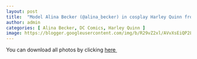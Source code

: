 ```yaml
---
layout: post
title:  "Model Alina Becker (@alina_becker) in cosplay Harley Quinn from DC Comics - 49 leaked photos from Onlyfans, Patreon, and Fansly"
author: admin
categories: [ Alina Becker, DC Comics, Harley Quinn ]
image: https://blogger.googleusercontent.com/img/b/R29vZ2xl/AVvXsEiQP2LEWJcBS5knr1XmqLAhdgd09CQ6aDqovuz2zsvru7n0NFK2TzF2PCbwi86ITb5WOg9YPwa1GShjnSAiRjk-VHnY6Iz3XWjTc0UfzX5Gs0V5xkh-v7eXfQtVASHuvTEi5Ei8J4hMnRQCWMyur0g1QbwW5vc2X7gJSzX7R3QFKy04AlzWaDi-Lg96jg56/s1600/01.webp
---
```




<p>You can download all photos by clicking <a href="http://ouo.io/qs/OzRuKBTK?s=https://www.mediafire.com/file/b2mq7ts02ky8vx8/Model+Alina+Becker+(@alina_becker)+in+cosplay+Harley+Quinn+from+DC+Comics+-+49+leaked+photos+from+Onlyfans,+Patreon,+and+Fansly.rar/file">here&nbsp;</a></p>

<div class="separator" style="clear: both;"><a href="https://blogger.googleusercontent.com/img/b/R29vZ2xl/AVvXsEiQP2LEWJcBS5knr1XmqLAhdgd09CQ6aDqovuz2zsvru7n0NFK2TzF2PCbwi86ITb5WOg9YPwa1GShjnSAiRjk-VHnY6Iz3XWjTc0UfzX5Gs0V5xkh-v7eXfQtVASHuvTEi5Ei8J4hMnRQCWMyur0g1QbwW5vc2X7gJSzX7R3QFKy04AlzWaDi-Lg96jg56/s1600/01.webp" style="display: block; padding: 1em 0; text-align: center; "><img alt="" border="0" data-original-height="853" data-original-width="1280" src="https://blogger.googleusercontent.com/img/b/R29vZ2xl/AVvXsEiQP2LEWJcBS5knr1XmqLAhdgd09CQ6aDqovuz2zsvru7n0NFK2TzF2PCbwi86ITb5WOg9YPwa1GShjnSAiRjk-VHnY6Iz3XWjTc0UfzX5Gs0V5xkh-v7eXfQtVASHuvTEi5Ei8J4hMnRQCWMyur0g1QbwW5vc2X7gJSzX7R3QFKy04AlzWaDi-Lg96jg56/s1600/01.webp"/></a></div><div class="separator" style="clear: both;"><a href="https://blogger.googleusercontent.com/img/b/R29vZ2xl/AVvXsEg6B1hfGZWuW9W7jDHKet8Hm7YE78EPTO77PExBj9Xu2oSf-lFX2bWhR7w_KLRBHyXhRhRMZbDCKEcltrBzwnZ5NZbUP6QMU1gbllG_u9Ga1eXHOdXFx34SSO4vQHWYQQV0E0G5CTa6k_9Gnk5lA8l0_pSpWOZfm5x71sr_d1h3Zz3NuXret6bePH8MQeQU/s1600/02.webp" style="display: block; padding: 1em 0; text-align: center; "><img alt="" border="0" data-original-height="1920" data-original-width="1280" src="https://blogger.googleusercontent.com/img/b/R29vZ2xl/AVvXsEg6B1hfGZWuW9W7jDHKet8Hm7YE78EPTO77PExBj9Xu2oSf-lFX2bWhR7w_KLRBHyXhRhRMZbDCKEcltrBzwnZ5NZbUP6QMU1gbllG_u9Ga1eXHOdXFx34SSO4vQHWYQQV0E0G5CTa6k_9Gnk5lA8l0_pSpWOZfm5x71sr_d1h3Zz3NuXret6bePH8MQeQU/s1600/02.webp"/></a></div><div class="separator" style="clear: both;"><a href="https://blogger.googleusercontent.com/img/b/R29vZ2xl/AVvXsEgzgrL-vOLR4IYBlMltdB-RvU1nIdbKuRH1JLpiSRektBkFBnBa9lYUbleuEy9YEfDLGuY8oCEvFRSH1lzcC1F77myO-Q1Se5W6qVLzw6HYlS_VuYTdUEIkfOmmiStC4MBP1DAbaWy0PIdvDZ2psFmpZhV4NVUAASJ6MU3FS-h-dCMHnO-oEUx6FIxKMTH4/s1600/03.webp" style="display: block; padding: 1em 0; text-align: center; "><img alt="" border="0" data-original-height="1920" data-original-width="1280" src="https://blogger.googleusercontent.com/img/b/R29vZ2xl/AVvXsEgzgrL-vOLR4IYBlMltdB-RvU1nIdbKuRH1JLpiSRektBkFBnBa9lYUbleuEy9YEfDLGuY8oCEvFRSH1lzcC1F77myO-Q1Se5W6qVLzw6HYlS_VuYTdUEIkfOmmiStC4MBP1DAbaWy0PIdvDZ2psFmpZhV4NVUAASJ6MU3FS-h-dCMHnO-oEUx6FIxKMTH4/s1600/03.webp"/></a></div><div class="separator" style="clear: both;"><a href="https://blogger.googleusercontent.com/img/b/R29vZ2xl/AVvXsEgHSArAplv7TtBFWCo-sjEYBei39YXX-S3hQbbqbScGSYD87rPhczR2Mk2rd9XZC8mlq6mAZvZ2aGzbgVC71BkiCuBtOY12NrPug0xuK8cZ9X_dAVOeYlOFE4YQ35F6kP9z_npvhAoH664oZvoyu1BAoiemQBLdeA_1NeZ-H1zy8YgpaTkbPwGyBG8MuaXl/s1600/04.webp" style="display: block; padding: 1em 0; text-align: center; "><img alt="" border="0" data-original-height="1920" data-original-width="1280" src="https://blogger.googleusercontent.com/img/b/R29vZ2xl/AVvXsEgHSArAplv7TtBFWCo-sjEYBei39YXX-S3hQbbqbScGSYD87rPhczR2Mk2rd9XZC8mlq6mAZvZ2aGzbgVC71BkiCuBtOY12NrPug0xuK8cZ9X_dAVOeYlOFE4YQ35F6kP9z_npvhAoH664oZvoyu1BAoiemQBLdeA_1NeZ-H1zy8YgpaTkbPwGyBG8MuaXl/s1600/04.webp"/></a></div><div class="separator" style="clear: both;"><a href="https://blogger.googleusercontent.com/img/b/R29vZ2xl/AVvXsEiK0vhONA3jrMsf6qjyN-oi6qsrz5S9Nblokws29YEDgs_jV9AfwpuVoAtdI8et-HtoRAnoc4T7YyZw1NpEi9CIj9zaRJQ_5txjoYBuQiQwj3bVYfJ_WcZ4uNfV0iM0jm28Ai-uvtxQ8xQVw78sIPO9a7HtrglcAdYpLu229TvH6UcwiWEfxy1x_EMSvmju/s1600/05.webp" style="display: block; padding: 1em 0; text-align: center; "><img alt="" border="0" data-original-height="853" data-original-width="1280" src="https://blogger.googleusercontent.com/img/b/R29vZ2xl/AVvXsEiK0vhONA3jrMsf6qjyN-oi6qsrz5S9Nblokws29YEDgs_jV9AfwpuVoAtdI8et-HtoRAnoc4T7YyZw1NpEi9CIj9zaRJQ_5txjoYBuQiQwj3bVYfJ_WcZ4uNfV0iM0jm28Ai-uvtxQ8xQVw78sIPO9a7HtrglcAdYpLu229TvH6UcwiWEfxy1x_EMSvmju/s1600/05.webp"/></a></div><div class="separator" style="clear: both;"><a href="https://blogger.googleusercontent.com/img/b/R29vZ2xl/AVvXsEiOvQwS72PGNZb_5GhTDhFyPsPrBzwwr0-poRRbotrwlhpPRTBFYN18rBQY72T3u59g-mYcCdxr8IEuEXbzIFyq3MnzuCjFdU3tUNbOOMv5P_ETtq3JYrO__8_qgKDJDgy00UiEHnWMsHZOEY4KqlO0I1pXBInQY-Dwi4wOQbIN-uJKrGm0KiRvTtEiXMP3/s1600/06.webp" style="display: block; padding: 1em 0; text-align: center; "><img alt="" border="0" data-original-height="1920" data-original-width="1280" src="https://blogger.googleusercontent.com/img/b/R29vZ2xl/AVvXsEiOvQwS72PGNZb_5GhTDhFyPsPrBzwwr0-poRRbotrwlhpPRTBFYN18rBQY72T3u59g-mYcCdxr8IEuEXbzIFyq3MnzuCjFdU3tUNbOOMv5P_ETtq3JYrO__8_qgKDJDgy00UiEHnWMsHZOEY4KqlO0I1pXBInQY-Dwi4wOQbIN-uJKrGm0KiRvTtEiXMP3/s1600/06.webp"/></a></div><div class="separator" style="clear: both;"><a href="https://blogger.googleusercontent.com/img/b/R29vZ2xl/AVvXsEjhfUb6X7jSk2HSm8Jrvd7ienBuByX3YQqhH8ZkTByMqcIhNKptLr8zecRK7wagMaU8r_7MHQhNV74El3_-RPsEiGSpXg6bDRKOYGShAmjDkPAS6M7nDjqkKbfWgcbvzdUHa9lzdP5sxXhs_XtbOW5ErF_vxQjLbxo-0ZxMxaYDzqMeQKevsVRp5QCGChDe/s1600/07.webp" style="display: block; padding: 1em 0; text-align: center; "><img alt="" border="0" data-original-height="853" data-original-width="1280" src="https://blogger.googleusercontent.com/img/b/R29vZ2xl/AVvXsEjhfUb6X7jSk2HSm8Jrvd7ienBuByX3YQqhH8ZkTByMqcIhNKptLr8zecRK7wagMaU8r_7MHQhNV74El3_-RPsEiGSpXg6bDRKOYGShAmjDkPAS6M7nDjqkKbfWgcbvzdUHa9lzdP5sxXhs_XtbOW5ErF_vxQjLbxo-0ZxMxaYDzqMeQKevsVRp5QCGChDe/s1600/07.webp"/></a></div><div class="separator" style="clear: both;"><a href="https://blogger.googleusercontent.com/img/b/R29vZ2xl/AVvXsEiYqCuSQq8ikpR49pSn4CEWnhjpPpFD4HbkkB-nJDJn2ILB0rOqghRr4pYQh4puYrjJn-PhjOSRgFyzvxboKdyqPPI7pWbSs0NaEyQNLivvusyhvPri-HNJSc7r2B2qp_SVfKFgwrTuSCZjLHvxBiLyKRYOiVD_G6yvYamDEweiSJ8sYBuZQjrs691mDUN1/s1600/08.webp" style="display: block; padding: 1em 0; text-align: center; "><img alt="" border="0" data-original-height="853" data-original-width="1280" src="https://blogger.googleusercontent.com/img/b/R29vZ2xl/AVvXsEiYqCuSQq8ikpR49pSn4CEWnhjpPpFD4HbkkB-nJDJn2ILB0rOqghRr4pYQh4puYrjJn-PhjOSRgFyzvxboKdyqPPI7pWbSs0NaEyQNLivvusyhvPri-HNJSc7r2B2qp_SVfKFgwrTuSCZjLHvxBiLyKRYOiVD_G6yvYamDEweiSJ8sYBuZQjrs691mDUN1/s1600/08.webp"/></a></div><div class="separator" style="clear: both;"><a href="https://blogger.googleusercontent.com/img/b/R29vZ2xl/AVvXsEg62_p9ACsXfgAuaKAuGfb6dqmvGDQ4Fnp7-nBBV-_4luVZaoazJUNyHs9Wk0XwNHnYTF-ek2yxqEmd0gfh-dveklefAJH-sX_T25HH50x3gFwHsm5YTDcwL_05AfOkBTF491hHsdALB1ae0_QuNsDmGSqpj5MPCyOkEPIWf7CH5IsGi0KiQx7k9r9gWNHQ/s1600/09.webp" style="display: block; padding: 1em 0; text-align: center; "><img alt="" border="0" data-original-height="853" data-original-width="1280" src="https://blogger.googleusercontent.com/img/b/R29vZ2xl/AVvXsEg62_p9ACsXfgAuaKAuGfb6dqmvGDQ4Fnp7-nBBV-_4luVZaoazJUNyHs9Wk0XwNHnYTF-ek2yxqEmd0gfh-dveklefAJH-sX_T25HH50x3gFwHsm5YTDcwL_05AfOkBTF491hHsdALB1ae0_QuNsDmGSqpj5MPCyOkEPIWf7CH5IsGi0KiQx7k9r9gWNHQ/s1600/09.webp"/></a></div><div class="separator" style="clear: both;"><a href="https://blogger.googleusercontent.com/img/b/R29vZ2xl/AVvXsEjVZ4TNWZmYVQH4mET_6Kiip0yZK2n9upQZMeZSnYuY4OfNMegi-ZRNoF7YzH4R41gUAatRScdsJDg9YT7PVWwaRBCCUEY4d1oRpB62UjOU7AXFwI40VehL-Og3WUCoN-AxtT5p6Ve6SarZaxXBKuzUmMRlqdHhg8bk-gdg_9EcsjTg6DBiDs-vDwg_Gh9D/s1600/10.webp" style="display: block; padding: 1em 0; text-align: center; "><img alt="" border="0" data-original-height="1920" data-original-width="1280" src="https://blogger.googleusercontent.com/img/b/R29vZ2xl/AVvXsEjVZ4TNWZmYVQH4mET_6Kiip0yZK2n9upQZMeZSnYuY4OfNMegi-ZRNoF7YzH4R41gUAatRScdsJDg9YT7PVWwaRBCCUEY4d1oRpB62UjOU7AXFwI40VehL-Og3WUCoN-AxtT5p6Ve6SarZaxXBKuzUmMRlqdHhg8bk-gdg_9EcsjTg6DBiDs-vDwg_Gh9D/s1600/10.webp"/></a></div><div class="separator" style="clear: both;"><a href="https://blogger.googleusercontent.com/img/b/R29vZ2xl/AVvXsEhcrmh0Uut60XB64j2n3VN9sGcRoqWLYunSNpRMSW-IHrGo7UrjAJ7Tf9Ruu6ZB9dpcV_nUt70C1NpA8zZn4CiftLNda2VXsGgU7gBGnHuoXC-jPIIhW-DV3o6XW4-EymPeaQzkwYFSpyyfOpb-P_xGhlvgiFIl-yM2B7L3G2DbVo008e8fogHNtNued-nJ/s1600/11.webp" style="display: block; padding: 1em 0; text-align: center; "><img alt="" border="0" data-original-height="1920" data-original-width="1280" src="https://blogger.googleusercontent.com/img/b/R29vZ2xl/AVvXsEhcrmh0Uut60XB64j2n3VN9sGcRoqWLYunSNpRMSW-IHrGo7UrjAJ7Tf9Ruu6ZB9dpcV_nUt70C1NpA8zZn4CiftLNda2VXsGgU7gBGnHuoXC-jPIIhW-DV3o6XW4-EymPeaQzkwYFSpyyfOpb-P_xGhlvgiFIl-yM2B7L3G2DbVo008e8fogHNtNued-nJ/s1600/11.webp"/></a></div><div class="separator" style="clear: both;"><a href="https://blogger.googleusercontent.com/img/b/R29vZ2xl/AVvXsEgxx0M8n6Y6TobA_jiiObKM84DAIRigSyL48kdN1Dwuu86w28xROwOJuXCbEq1fDb-gvmpa3TKF5nRHf4mO_JwPLNTK4JH1hpwTjruSs_UMmmkcwL49qahmYVE5zwidQe1nz12e9FUFK8MoYAQ3_oZaZ5ZH6MLP6Ast_w69zt7IyduWpJiuPTfaIrvGGfGm/s1600/12.webp" style="display: block; padding: 1em 0; text-align: center; "><img alt="" border="0" data-original-height="1920" data-original-width="1280" src="https://blogger.googleusercontent.com/img/b/R29vZ2xl/AVvXsEgxx0M8n6Y6TobA_jiiObKM84DAIRigSyL48kdN1Dwuu86w28xROwOJuXCbEq1fDb-gvmpa3TKF5nRHf4mO_JwPLNTK4JH1hpwTjruSs_UMmmkcwL49qahmYVE5zwidQe1nz12e9FUFK8MoYAQ3_oZaZ5ZH6MLP6Ast_w69zt7IyduWpJiuPTfaIrvGGfGm/s1600/12.webp"/></a></div><div class="separator" style="clear: both;"><a href="https://blogger.googleusercontent.com/img/b/R29vZ2xl/AVvXsEic6dssJ_Aoh-ycU6yDe-UE8_OCddvgI0uIWwdhFuZgFOL-N8Jn8YW0K6MXxsJaNLCAVUdS0L5KQSVGhepnbl30eTanP3dG0EKHq3SG-3P9Udc0eofUcHe5smRdjKUIGA45cTsJNJkBB3JDJZZqZCquV1w4S5TqPGVGJof0GrgU3OMnvrPL-i7-VfzCE7gN/s1600/13.webp" style="display: block; padding: 1em 0; text-align: center; "><img alt="" border="0" data-original-height="1920" data-original-width="1280" src="https://blogger.googleusercontent.com/img/b/R29vZ2xl/AVvXsEic6dssJ_Aoh-ycU6yDe-UE8_OCddvgI0uIWwdhFuZgFOL-N8Jn8YW0K6MXxsJaNLCAVUdS0L5KQSVGhepnbl30eTanP3dG0EKHq3SG-3P9Udc0eofUcHe5smRdjKUIGA45cTsJNJkBB3JDJZZqZCquV1w4S5TqPGVGJof0GrgU3OMnvrPL-i7-VfzCE7gN/s1600/13.webp"/></a></div><div class="separator" style="clear: both;"><a href="https://blogger.googleusercontent.com/img/b/R29vZ2xl/AVvXsEhXLfT1o1ZGB-1OryY0yNVw9LgeLV3YQZgRND0U2cx5I6hhylTxYYR8dLslSDnVxUacT2lGUYA1E0XtNJ5z8M-i9lkXd76IGVNKaeSH1bCTJXuVD_VusG1NeGKlHQEoghhSmTtSBhzHF090VNZy2o-VuPI0mFg87bHuLLMxr5QQhQntYAO2Mah4Q9UXn7ip/s1600/14.webp" style="display: block; padding: 1em 0; text-align: center; "><img alt="" border="0" data-original-height="1920" data-original-width="1280" src="https://blogger.googleusercontent.com/img/b/R29vZ2xl/AVvXsEhXLfT1o1ZGB-1OryY0yNVw9LgeLV3YQZgRND0U2cx5I6hhylTxYYR8dLslSDnVxUacT2lGUYA1E0XtNJ5z8M-i9lkXd76IGVNKaeSH1bCTJXuVD_VusG1NeGKlHQEoghhSmTtSBhzHF090VNZy2o-VuPI0mFg87bHuLLMxr5QQhQntYAO2Mah4Q9UXn7ip/s1600/14.webp"/></a></div><div class="separator" style="clear: both;"><a href="https://blogger.googleusercontent.com/img/b/R29vZ2xl/AVvXsEh1VVqQ3unVTaFhlnGq4JVEJKaNQPxH1KRnQNQf8c0-3dhMy4z0ALd3LPT8RZumgwX5kpB8wyguOFKpd1Bx_mI13KIAaP2UkD_FoEMQJq4o_QzsOrfm6KE63zBgZTMqJzDzGIokIynmNo6UVDaEPg7bS8bbQp95DB25UMRVFr_LFHkYFBk7Y3_6GPR33VFc/s1600/15.webp" style="display: block; padding: 1em 0; text-align: center; "><img alt="" border="0" data-original-height="1920" data-original-width="1280" src="https://blogger.googleusercontent.com/img/b/R29vZ2xl/AVvXsEh1VVqQ3unVTaFhlnGq4JVEJKaNQPxH1KRnQNQf8c0-3dhMy4z0ALd3LPT8RZumgwX5kpB8wyguOFKpd1Bx_mI13KIAaP2UkD_FoEMQJq4o_QzsOrfm6KE63zBgZTMqJzDzGIokIynmNo6UVDaEPg7bS8bbQp95DB25UMRVFr_LFHkYFBk7Y3_6GPR33VFc/s1600/15.webp"/></a></div><div class="separator" style="clear: both;"><a href="https://blogger.googleusercontent.com/img/b/R29vZ2xl/AVvXsEj2i-Wmiy3mgw8UbMmn5duR6njvpzH_cpjSP_Vb9qJNL-j5qrUpfT4ozBnwkflQA-X84aeqpOmvvCdfpwXwkloEkhMuAR6OrPPcZZIX6O_BtmVZKoD9xJLQBZ1qZj7Nb6wjYoxYfKO5DnNKs0M5jjcaEpxoZtP6fiGOvbZpvUS93s_B2YMolpuyCX8EbTz3/s1600/16.webp" style="display: block; padding: 1em 0; text-align: center; "><img alt="" border="0" data-original-height="1920" data-original-width="1280" src="https://blogger.googleusercontent.com/img/b/R29vZ2xl/AVvXsEj2i-Wmiy3mgw8UbMmn5duR6njvpzH_cpjSP_Vb9qJNL-j5qrUpfT4ozBnwkflQA-X84aeqpOmvvCdfpwXwkloEkhMuAR6OrPPcZZIX6O_BtmVZKoD9xJLQBZ1qZj7Nb6wjYoxYfKO5DnNKs0M5jjcaEpxoZtP6fiGOvbZpvUS93s_B2YMolpuyCX8EbTz3/s1600/16.webp"/></a></div><div class="separator" style="clear: both;"><a href="https://blogger.googleusercontent.com/img/b/R29vZ2xl/AVvXsEj6LpZPwjuu-oljZMw4Bhu9KF4fwoKaa0fuul_mnRikSmmW-xcoT_3KXkcINN626K0Hr6ghm8Hc7TPQlfHvBmRo8MOpEvpkv-IJi9_HtocVvZ99b8fuvPp9aIPJ0qiob_zKa0dky73iJEn5BNX8wbovXoRKknTjl2ZSay_XpV8OgzhUI7zS-yFt6CpXCbzN/s1600/17.webp" style="display: block; padding: 1em 0; text-align: center; "><img alt="" border="0" data-original-height="1920" data-original-width="1280" src="https://blogger.googleusercontent.com/img/b/R29vZ2xl/AVvXsEj6LpZPwjuu-oljZMw4Bhu9KF4fwoKaa0fuul_mnRikSmmW-xcoT_3KXkcINN626K0Hr6ghm8Hc7TPQlfHvBmRo8MOpEvpkv-IJi9_HtocVvZ99b8fuvPp9aIPJ0qiob_zKa0dky73iJEn5BNX8wbovXoRKknTjl2ZSay_XpV8OgzhUI7zS-yFt6CpXCbzN/s1600/17.webp"/></a></div><div class="separator" style="clear: both;"><a href="https://blogger.googleusercontent.com/img/b/R29vZ2xl/AVvXsEhRQuJ6R1NVpSiDrHtzRqW7QewqZfhKArguN1ZjtV4IAH7Bw-2gZYAxEJEBD9HpyGttq0JtDBG0ANzCEJXBCLsj2JWN0V1SS4o51Q4i4f9zolUHoYsmx3swQ0BC5pZWBqCDW6VJMcfH0C31IrK4oyDqM_qekcVfD2Z-I8-vS1OYHcueNLHjb25yDjIW7lLt/s1600/18.webp" style="display: block; padding: 1em 0; text-align: center; "><img alt="" border="0" data-original-height="1920" data-original-width="1280" src="https://blogger.googleusercontent.com/img/b/R29vZ2xl/AVvXsEhRQuJ6R1NVpSiDrHtzRqW7QewqZfhKArguN1ZjtV4IAH7Bw-2gZYAxEJEBD9HpyGttq0JtDBG0ANzCEJXBCLsj2JWN0V1SS4o51Q4i4f9zolUHoYsmx3swQ0BC5pZWBqCDW6VJMcfH0C31IrK4oyDqM_qekcVfD2Z-I8-vS1OYHcueNLHjb25yDjIW7lLt/s1600/18.webp"/></a></div><div class="separator" style="clear: both;"><a href="https://blogger.googleusercontent.com/img/b/R29vZ2xl/AVvXsEiQOMJl-cGJxspMNHWGVRvI4jsorN4kTI8R8btGr-iBoTalAP1Gdie5dovaZSKydCt0MOEoh2r-0Iw3eEYnlX9VQ7Rz3kUZDnVqK8dHhUJmaKj6s3bn2kVxNeAiXkgZz-POCkim7TcctVvh0kibpRu_0KFEtw84jYyXphk0VROjOyhfh8F1DOmI57KpRd3F/s1600/19.webp" style="display: block; padding: 1em 0; text-align: center; "><img alt="" border="0" data-original-height="1920" data-original-width="1280" src="https://blogger.googleusercontent.com/img/b/R29vZ2xl/AVvXsEiQOMJl-cGJxspMNHWGVRvI4jsorN4kTI8R8btGr-iBoTalAP1Gdie5dovaZSKydCt0MOEoh2r-0Iw3eEYnlX9VQ7Rz3kUZDnVqK8dHhUJmaKj6s3bn2kVxNeAiXkgZz-POCkim7TcctVvh0kibpRu_0KFEtw84jYyXphk0VROjOyhfh8F1DOmI57KpRd3F/s1600/19.webp"/></a></div><div class="separator" style="clear: both;"><a href="https://blogger.googleusercontent.com/img/b/R29vZ2xl/AVvXsEh1YVtn_qvXl4wNyg6aKjjqLdlSiWNx65RpjrL0u4mt0U47fYoKVsG-cvkTUb9hGoJsETT5TTFRJS5fyvTVAxaSm0V7rKys09T5qhNWpACO2gP4krirfE0iMtsORXqZNtcAiReGj70OW_ZFUTneQW23yajwRzzBnMKSrB40ZnGqlQTyG2wZsHlNp8DsgXdP/s1600/20.webp" style="display: block; padding: 1em 0; text-align: center; "><img alt="" border="0" data-original-height="1920" data-original-width="1280" src="https://blogger.googleusercontent.com/img/b/R29vZ2xl/AVvXsEh1YVtn_qvXl4wNyg6aKjjqLdlSiWNx65RpjrL0u4mt0U47fYoKVsG-cvkTUb9hGoJsETT5TTFRJS5fyvTVAxaSm0V7rKys09T5qhNWpACO2gP4krirfE0iMtsORXqZNtcAiReGj70OW_ZFUTneQW23yajwRzzBnMKSrB40ZnGqlQTyG2wZsHlNp8DsgXdP/s1600/20.webp"/></a></div><div class="separator" style="clear: both;"><a href="https://blogger.googleusercontent.com/img/b/R29vZ2xl/AVvXsEiZW_qJr-FRGaS6rFKcoEpW6H804JTZrJLIoEmvOwstK_hYk_VaSZwaoXZ20w3ttzEej2-xEoknvrqmjDhsMIakLJ6e3DVfGn_mDK4gdxdhZbuF3xJgIDPxd78jhPnonHSM4vub0p0-oKaK15oQO9GBeEKNqcfwYFJgqckASglgwECVWSbbRf2nR6u2pp6y/s1600/21.webp" style="display: block; padding: 1em 0; text-align: center; "><img alt="" border="0" data-original-height="1920" data-original-width="1280" src="https://blogger.googleusercontent.com/img/b/R29vZ2xl/AVvXsEiZW_qJr-FRGaS6rFKcoEpW6H804JTZrJLIoEmvOwstK_hYk_VaSZwaoXZ20w3ttzEej2-xEoknvrqmjDhsMIakLJ6e3DVfGn_mDK4gdxdhZbuF3xJgIDPxd78jhPnonHSM4vub0p0-oKaK15oQO9GBeEKNqcfwYFJgqckASglgwECVWSbbRf2nR6u2pp6y/s1600/21.webp"/></a></div><div class="separator" style="clear: both;"><a href="https://blogger.googleusercontent.com/img/b/R29vZ2xl/AVvXsEgzCSxcTOmVxbM1Ud_kq45NdjehXzIQrIIF72wBxDGK2hoOBfAMrvs2VBk2HUVI3UIHzZ9JVPMuB8MbnW1HeG4KGaQdZ8rV9t0QEXay2qn4fzK8rPPahBzJRdpRLcSgqLTvaHpmDQFfnWoVBsFX8tkC-2AP4HShhCrqWpnizSulDf0ch4ddq0MiaO5Ewx7N/s1600/22.webp" style="display: block; padding: 1em 0; text-align: center; "><img alt="" border="0" data-original-height="1920" data-original-width="1280" src="https://blogger.googleusercontent.com/img/b/R29vZ2xl/AVvXsEgzCSxcTOmVxbM1Ud_kq45NdjehXzIQrIIF72wBxDGK2hoOBfAMrvs2VBk2HUVI3UIHzZ9JVPMuB8MbnW1HeG4KGaQdZ8rV9t0QEXay2qn4fzK8rPPahBzJRdpRLcSgqLTvaHpmDQFfnWoVBsFX8tkC-2AP4HShhCrqWpnizSulDf0ch4ddq0MiaO5Ewx7N/s1600/22.webp"/></a></div><div class="separator" style="clear: both;"><a href="https://blogger.googleusercontent.com/img/b/R29vZ2xl/AVvXsEgNQLV7EdQqedyKgwJZUuZya6ZekJrNANOxXByqA7LYjqXnk3FhffdlRPulgw3Y5U1-rQO7iRQCbR6as7vHyu9G-ZQiBUOlCFrrO77_ZZHuP4ul_bmBsqvUWYg6sXZ3Z112fKVsDO0DCDkAY35nfUSeYD3Tt1bl_-Ae5OW0nrPnAaUNxAcTjdUGjOu11-sA/s1600/23.webp" style="display: block; padding: 1em 0; text-align: center; "><img alt="" border="0" data-original-height="1920" data-original-width="1280" src="https://blogger.googleusercontent.com/img/b/R29vZ2xl/AVvXsEgNQLV7EdQqedyKgwJZUuZya6ZekJrNANOxXByqA7LYjqXnk3FhffdlRPulgw3Y5U1-rQO7iRQCbR6as7vHyu9G-ZQiBUOlCFrrO77_ZZHuP4ul_bmBsqvUWYg6sXZ3Z112fKVsDO0DCDkAY35nfUSeYD3Tt1bl_-Ae5OW0nrPnAaUNxAcTjdUGjOu11-sA/s1600/23.webp"/></a></div><div class="separator" style="clear: both;"><a href="https://blogger.googleusercontent.com/img/b/R29vZ2xl/AVvXsEhNQxdDIENUwsjq4Yc5DvdjzmNfhFRX7U5QQz4lyCqYiYyPIbcwdEQUJLIM8Yti6fqNz1yYHyvd1-8VE_vluoPHp8mg2xhOKmHwqtmF6AwAR1jDYK4HbSm2nHmQc2TfBExN1zfVNPkXKTh9QxHs48Yi7TrByZqaCPdrPQdcdlLSWi9gryV5jYRIwidVTjHA/s1600/24.webp" style="display: block; padding: 1em 0; text-align: center; "><img alt="" border="0" data-original-height="1920" data-original-width="1280" src="https://blogger.googleusercontent.com/img/b/R29vZ2xl/AVvXsEhNQxdDIENUwsjq4Yc5DvdjzmNfhFRX7U5QQz4lyCqYiYyPIbcwdEQUJLIM8Yti6fqNz1yYHyvd1-8VE_vluoPHp8mg2xhOKmHwqtmF6AwAR1jDYK4HbSm2nHmQc2TfBExN1zfVNPkXKTh9QxHs48Yi7TrByZqaCPdrPQdcdlLSWi9gryV5jYRIwidVTjHA/s1600/24.webp"/></a></div><div class="separator" style="clear: both;"><a href="https://blogger.googleusercontent.com/img/b/R29vZ2xl/AVvXsEgLNt6ZsWQhnsJRC2ZVHHnRthubcvHo8ijbXSzWdZWlgj1LUr7DVBSx1QyddTGmNJ9nB-_6NDtpV7z75AMlwMko1RE3G1S_O51hodbwxwh5pRlm5cQ5ljK_422BhRAi-4lRerjNm869pnK1HR0wTmuKitfUlcHHLayKG4bUVpY0UYRa-UNcI_zXP3ise3Hp/s1600/25.webp" style="display: block; padding: 1em 0; text-align: center; "><img alt="" border="0" data-original-height="1920" data-original-width="1280" src="https://blogger.googleusercontent.com/img/b/R29vZ2xl/AVvXsEgLNt6ZsWQhnsJRC2ZVHHnRthubcvHo8ijbXSzWdZWlgj1LUr7DVBSx1QyddTGmNJ9nB-_6NDtpV7z75AMlwMko1RE3G1S_O51hodbwxwh5pRlm5cQ5ljK_422BhRAi-4lRerjNm869pnK1HR0wTmuKitfUlcHHLayKG4bUVpY0UYRa-UNcI_zXP3ise3Hp/s1600/25.webp"/></a></div><div class="separator" style="clear: both;"><a href="https://blogger.googleusercontent.com/img/b/R29vZ2xl/AVvXsEhSTYbuMMXKIyB6MvlXoghUC73Ju38SgbN8JOkDv5QCHJyVXGGgQoKsdRkD-MysXfZtlNIzIZx5bf3G5KPbIVJNevf_nduVxxBn2C5JJbKi_clfvnJ3IMD-mZiDYX2pLHawMomf0xZJswmxOtbR-YQTV8PGzcMg5m88bAnxAYcN3TR4mweRPtwFnKDqMKMC/s1600/26.webp" style="display: block; padding: 1em 0; text-align: center; "><img alt="" border="0" data-original-height="1920" data-original-width="1280" src="https://blogger.googleusercontent.com/img/b/R29vZ2xl/AVvXsEhSTYbuMMXKIyB6MvlXoghUC73Ju38SgbN8JOkDv5QCHJyVXGGgQoKsdRkD-MysXfZtlNIzIZx5bf3G5KPbIVJNevf_nduVxxBn2C5JJbKi_clfvnJ3IMD-mZiDYX2pLHawMomf0xZJswmxOtbR-YQTV8PGzcMg5m88bAnxAYcN3TR4mweRPtwFnKDqMKMC/s1600/26.webp"/></a></div><div class="separator" style="clear: both;"><a href="https://blogger.googleusercontent.com/img/b/R29vZ2xl/AVvXsEgXAPcJR_nT9zLLUMzyB5QJK5ag9dn70laHhLEOrdGlEWQpwpgOsPy0mJ2AABYgGDVV8x-lQbq6XGG1k49k6kreDAKQUwBqFoG9ThjQKXtUWVDcLOYbUhWsK01qrIiRTtedtfco2vWro_osJ2wUX7GoSWVA21otYjL_qOe1NM-lN_jc3TDD2mvyKqN-hwQu/s1600/27.webp" style="display: block; padding: 1em 0; text-align: center; "><img alt="" border="0" data-original-height="1920" data-original-width="1280" src="https://blogger.googleusercontent.com/img/b/R29vZ2xl/AVvXsEgXAPcJR_nT9zLLUMzyB5QJK5ag9dn70laHhLEOrdGlEWQpwpgOsPy0mJ2AABYgGDVV8x-lQbq6XGG1k49k6kreDAKQUwBqFoG9ThjQKXtUWVDcLOYbUhWsK01qrIiRTtedtfco2vWro_osJ2wUX7GoSWVA21otYjL_qOe1NM-lN_jc3TDD2mvyKqN-hwQu/s1600/27.webp"/></a></div><div class="separator" style="clear: both;"><a href="https://blogger.googleusercontent.com/img/b/R29vZ2xl/AVvXsEgugydhfX2dAzHRXSHDKnMVDt8wpABc306ChYnA5M1YYnC9ZTOdJyaKqGOWhu_Jyi9TN1fiRkYaAJhUPXRZoHhvcULbq0ktHAs0IR8rfCHA9Uw7bQx03cDYw5d3NFhH4VNP4Ga-NFGTN6PzSGGfo0K64Qqb0_FN3d1Kj4BpsqCcspsTJmWmD9eErY_-OT6C/s1600/28.webp" style="display: block; padding: 1em 0; text-align: center; "><img alt="" border="0" data-original-height="1920" data-original-width="1280" src="https://blogger.googleusercontent.com/img/b/R29vZ2xl/AVvXsEgugydhfX2dAzHRXSHDKnMVDt8wpABc306ChYnA5M1YYnC9ZTOdJyaKqGOWhu_Jyi9TN1fiRkYaAJhUPXRZoHhvcULbq0ktHAs0IR8rfCHA9Uw7bQx03cDYw5d3NFhH4VNP4Ga-NFGTN6PzSGGfo0K64Qqb0_FN3d1Kj4BpsqCcspsTJmWmD9eErY_-OT6C/s1600/28.webp"/></a></div><div class="separator" style="clear: both;"><a href="https://blogger.googleusercontent.com/img/b/R29vZ2xl/AVvXsEgNvOZItNpNFqiUwl73XS-0WKES3PyWT8McLISkj9sSCanYZOuZ0j1as0lm74mf5HgPsoNIpFQ-tfPnTBK91w_gbC9WRDX6-Iw-blKukErqtL7ShKp7OURufVcBxxrLTQKMq54pXXEN7tkZc1RqZZfLD78YaOGFG-o632egdCuGLM3esCpRoidS4gn_8S_3/s1600/29.webp" style="display: block; padding: 1em 0; text-align: center; "><img alt="" border="0" data-original-height="1920" data-original-width="1280" src="https://blogger.googleusercontent.com/img/b/R29vZ2xl/AVvXsEgNvOZItNpNFqiUwl73XS-0WKES3PyWT8McLISkj9sSCanYZOuZ0j1as0lm74mf5HgPsoNIpFQ-tfPnTBK91w_gbC9WRDX6-Iw-blKukErqtL7ShKp7OURufVcBxxrLTQKMq54pXXEN7tkZc1RqZZfLD78YaOGFG-o632egdCuGLM3esCpRoidS4gn_8S_3/s1600/29.webp"/></a></div><div class="separator" style="clear: both;"><a href="https://blogger.googleusercontent.com/img/b/R29vZ2xl/AVvXsEipgMEm4TGacpHWGuggyTAeTOof6tOBxYzMPjkjrcgtw1PC7aC08JKNpBOAog5eFz4SEI-WyO9l_-JHfFNMNyqZlNEgck_IUAU5DjHxHEpHwFmxHksVul6F4DHcClUCRmhah81dwzBgOiSR2KASabGJ6V9LEnbQboIy7ECM5WqDOVhbhDhjz9deXLnT3np-/s1600/30.webp" style="display: block; padding: 1em 0; text-align: center; "><img alt="" border="0" data-original-height="1920" data-original-width="1280" src="https://blogger.googleusercontent.com/img/b/R29vZ2xl/AVvXsEipgMEm4TGacpHWGuggyTAeTOof6tOBxYzMPjkjrcgtw1PC7aC08JKNpBOAog5eFz4SEI-WyO9l_-JHfFNMNyqZlNEgck_IUAU5DjHxHEpHwFmxHksVul6F4DHcClUCRmhah81dwzBgOiSR2KASabGJ6V9LEnbQboIy7ECM5WqDOVhbhDhjz9deXLnT3np-/s1600/30.webp"/></a></div><div class="separator" style="clear: both;"><a href="https://blogger.googleusercontent.com/img/b/R29vZ2xl/AVvXsEjvkUqH-uzN4QP8pG97xpaNFIcj2zmpXsGjx4ZtEnlN-GqNEIpNGoaaHHTtD1TOHdPMyXYtltA7vQGnZqJF2TDYq47mYROYSquPeFtP5v6SCVBuD86Tk4JOJdaCZMBBFRq7OKzc1fm9LKqroxi72GCaR28pZMFJ1v-RfZHbhq-zNQJrI_k2eAcmzRjLrZ2o/s1600/31.webp" style="display: block; padding: 1em 0; text-align: center; "><img alt="" border="0" data-original-height="1920" data-original-width="1280" src="https://blogger.googleusercontent.com/img/b/R29vZ2xl/AVvXsEjvkUqH-uzN4QP8pG97xpaNFIcj2zmpXsGjx4ZtEnlN-GqNEIpNGoaaHHTtD1TOHdPMyXYtltA7vQGnZqJF2TDYq47mYROYSquPeFtP5v6SCVBuD86Tk4JOJdaCZMBBFRq7OKzc1fm9LKqroxi72GCaR28pZMFJ1v-RfZHbhq-zNQJrI_k2eAcmzRjLrZ2o/s1600/31.webp"/></a></div><div class="separator" style="clear: both;"><a href="https://blogger.googleusercontent.com/img/b/R29vZ2xl/AVvXsEhhMTBRmV9jczO3GKMLwEZod2BqK-guleRqZC5lJpptpe9Bcktmrf-sKwfoOjkp1UkTfpHjvDdgExxaALby-0VVQVlBp0kZ9C4Zxgn8FWdJhDk61OAsMd82OLsUbcEsDpslsn0gisIU3MlnFuGkUd8MKow3CF7VftpSLcJhDcA5GJ6t9gRTGTxZkbR34ksC/s1600/32.webp" style="display: block; padding: 1em 0; text-align: center; "><img alt="" border="0" data-original-height="1920" data-original-width="1280" src="https://blogger.googleusercontent.com/img/b/R29vZ2xl/AVvXsEhhMTBRmV9jczO3GKMLwEZod2BqK-guleRqZC5lJpptpe9Bcktmrf-sKwfoOjkp1UkTfpHjvDdgExxaALby-0VVQVlBp0kZ9C4Zxgn8FWdJhDk61OAsMd82OLsUbcEsDpslsn0gisIU3MlnFuGkUd8MKow3CF7VftpSLcJhDcA5GJ6t9gRTGTxZkbR34ksC/s1600/32.webp"/></a></div><div class="separator" style="clear: both;"><a href="https://blogger.googleusercontent.com/img/b/R29vZ2xl/AVvXsEho_9rRhyphenhyphen8eRwdK4coPL4OVfNFz86FjQm8rqsr_a-EfIJsYvw8Fr_5_LAtiR4CqUOg1jhOSpdWZYBH-ShXBddS5sBYMJahjh7Nwk7Q4gQVG-KCmk9QqiMQj2Zi0IP1bYW4goJ8_xFmr43b3RNvLDKUfiREKonCyROO3YCSQheqv7Vos_GORa56YgA3BwlAm/s1600/33.webp" style="display: block; padding: 1em 0; text-align: center; "><img alt="" border="0" data-original-height="1920" data-original-width="1280" src="https://blogger.googleusercontent.com/img/b/R29vZ2xl/AVvXsEho_9rRhyphenhyphen8eRwdK4coPL4OVfNFz86FjQm8rqsr_a-EfIJsYvw8Fr_5_LAtiR4CqUOg1jhOSpdWZYBH-ShXBddS5sBYMJahjh7Nwk7Q4gQVG-KCmk9QqiMQj2Zi0IP1bYW4goJ8_xFmr43b3RNvLDKUfiREKonCyROO3YCSQheqv7Vos_GORa56YgA3BwlAm/s1600/33.webp"/></a></div><div class="separator" style="clear: both;"><a href="https://blogger.googleusercontent.com/img/b/R29vZ2xl/AVvXsEjPKJZTFsJyLL6UrKlCumZiZMEE5Qr2r0d1WkkSx5Vos3prPuyRTmjzj10iIBXG0RtYTLNEIpiXQ0xNJvZUH5Q24nEqTZG_hZlBE4dAtLrNMMXcBviT5PT5n-M8X9txwCM19M5Jibgfag1eYameLaK2fXxsgG_-fiaYWNmij4tPtBgwYtKYVYwDb1ADJned/s1600/34.webp" style="display: block; padding: 1em 0; text-align: center; "><img alt="" border="0" data-original-height="1836" data-original-width="1280" src="https://blogger.googleusercontent.com/img/b/R29vZ2xl/AVvXsEjPKJZTFsJyLL6UrKlCumZiZMEE5Qr2r0d1WkkSx5Vos3prPuyRTmjzj10iIBXG0RtYTLNEIpiXQ0xNJvZUH5Q24nEqTZG_hZlBE4dAtLrNMMXcBviT5PT5n-M8X9txwCM19M5Jibgfag1eYameLaK2fXxsgG_-fiaYWNmij4tPtBgwYtKYVYwDb1ADJned/s1600/34.webp"/></a></div><div class="separator" style="clear: both;"><a href="https://blogger.googleusercontent.com/img/b/R29vZ2xl/AVvXsEgun3yHczpGRyVKpRkEdqPC5qxJzx1T0mjs_sLbtrl0RzR848P5n-4QPGOdEVkAJAc2rnd_z_SRhKgmX5w-YHsvOiOLsovNn2566EiFNVrIv9KIQ_bG6N96n9U9oe0zWCQx3n5P3X6gEvdHCJ9ABYCteS6nnRLXfJFXskfteET0pLnHjubXrDs2KSSCMUIr/s1600/35.webp" style="display: block; padding: 1em 0; text-align: center; "><img alt="" border="0" data-original-height="1920" data-original-width="1280" src="https://blogger.googleusercontent.com/img/b/R29vZ2xl/AVvXsEgun3yHczpGRyVKpRkEdqPC5qxJzx1T0mjs_sLbtrl0RzR848P5n-4QPGOdEVkAJAc2rnd_z_SRhKgmX5w-YHsvOiOLsovNn2566EiFNVrIv9KIQ_bG6N96n9U9oe0zWCQx3n5P3X6gEvdHCJ9ABYCteS6nnRLXfJFXskfteET0pLnHjubXrDs2KSSCMUIr/s1600/35.webp"/></a></div><div class="separator" style="clear: both;"><a href="https://blogger.googleusercontent.com/img/b/R29vZ2xl/AVvXsEiU3eZgGx_d1zXsZjYl-SGEFmMvVK5btswe4DxT1U0sE1X_eeSbordWln4r9lUCBih5fTq5n6K55uh9d96apTTpe07ZT8f2q52UQincDOypp0bfyr14YOZKZuBVFsph_r6d47GLuMjst9kMJ-2Wzn5yWUzm14XIOzPcs_biq8hOPTyDrNaFEDQ8uT8D3V8l/s1600/36.webp" style="display: block; padding: 1em 0; text-align: center; "><img alt="" border="0" data-original-height="1707" data-original-width="1280" src="https://blogger.googleusercontent.com/img/b/R29vZ2xl/AVvXsEiU3eZgGx_d1zXsZjYl-SGEFmMvVK5btswe4DxT1U0sE1X_eeSbordWln4r9lUCBih5fTq5n6K55uh9d96apTTpe07ZT8f2q52UQincDOypp0bfyr14YOZKZuBVFsph_r6d47GLuMjst9kMJ-2Wzn5yWUzm14XIOzPcs_biq8hOPTyDrNaFEDQ8uT8D3V8l/s1600/36.webp"/></a></div><div class="separator" style="clear: both;"><a href="https://blogger.googleusercontent.com/img/b/R29vZ2xl/AVvXsEgXB9e6B0TWieX80AQrAMBc43gRc4bBLkFhSpMSbBwMeiNLL3DSCY0uRNOPToR-SsFF34T70ISFujbg7-BJXdq3AMIpJTesO8PhPMWvrH3sU6l9QTRWz4ZDpHVUr-45xlnh_hIeYJWO1yCv3cpv_qvbWM6bX_HQsLBbYTRgbW_4BlsvLdjX264DKD50xJOR/s1600/37.webp" style="display: block; padding: 1em 0; text-align: center; "><img alt="" border="0" data-original-height="1707" data-original-width="1280" src="https://blogger.googleusercontent.com/img/b/R29vZ2xl/AVvXsEgXB9e6B0TWieX80AQrAMBc43gRc4bBLkFhSpMSbBwMeiNLL3DSCY0uRNOPToR-SsFF34T70ISFujbg7-BJXdq3AMIpJTesO8PhPMWvrH3sU6l9QTRWz4ZDpHVUr-45xlnh_hIeYJWO1yCv3cpv_qvbWM6bX_HQsLBbYTRgbW_4BlsvLdjX264DKD50xJOR/s1600/37.webp"/></a></div><div class="separator" style="clear: both;"><a href="https://blogger.googleusercontent.com/img/b/R29vZ2xl/AVvXsEg4Dw-yXL4pY8tfSSxhyphenhyphenzzCdJJOQL3sSuVu62tlsBUxcV1oqznzVHhNQoHULw7EjHzM1r0QZdxM3OI3ZgeqwE-RYPT50GI3kf_ayHHtrOzjlV4-iYLsVhU0nyPe3y3QzBpojUwjrVTaM5N6CfB7FPiRdRz-W78MuQhMk9S7H0U4FSteJ5o_mqIY0cjZZDUy/s1600/38.webp" style="display: block; padding: 1em 0; text-align: center; "><img alt="" border="0" data-original-height="1707" data-original-width="1280" src="https://blogger.googleusercontent.com/img/b/R29vZ2xl/AVvXsEg4Dw-yXL4pY8tfSSxhyphenhyphenzzCdJJOQL3sSuVu62tlsBUxcV1oqznzVHhNQoHULw7EjHzM1r0QZdxM3OI3ZgeqwE-RYPT50GI3kf_ayHHtrOzjlV4-iYLsVhU0nyPe3y3QzBpojUwjrVTaM5N6CfB7FPiRdRz-W78MuQhMk9S7H0U4FSteJ5o_mqIY0cjZZDUy/s1600/38.webp"/></a></div><div class="separator" style="clear: both;"><a href="https://blogger.googleusercontent.com/img/b/R29vZ2xl/AVvXsEihtgZfngudplXv2UuoR5Fpe5nVj931byCAvTc6EAJYAMMl1kf6hDCyBKJVuzbIg_xIVbeeME6IaW4wyI90DBVOltaD2d570e4SjF9gGEy5tvo2vEtzklIz2uq8VjPJt9vTTvbnFBSCQx5vwIuiPJQVEoya22M22RTvB5TKdKNoV44SJCqNPun708DDopjs/s1600/39.webp" style="display: block; padding: 1em 0; text-align: center; "><img alt="" border="0" data-original-height="1707" data-original-width="1280" src="https://blogger.googleusercontent.com/img/b/R29vZ2xl/AVvXsEihtgZfngudplXv2UuoR5Fpe5nVj931byCAvTc6EAJYAMMl1kf6hDCyBKJVuzbIg_xIVbeeME6IaW4wyI90DBVOltaD2d570e4SjF9gGEy5tvo2vEtzklIz2uq8VjPJt9vTTvbnFBSCQx5vwIuiPJQVEoya22M22RTvB5TKdKNoV44SJCqNPun708DDopjs/s1600/39.webp"/></a></div><div class="separator" style="clear: both;"><a href="https://blogger.googleusercontent.com/img/b/R29vZ2xl/AVvXsEgQ7-cO2cr_z69_MTScOIEOCRVd68eXLvFFpPLIzOQ7dxcDZtuXlXe7RYx2Y2jcRmI4RZS647shisEXMjuZ9mGyKqgdTQ6c8Tb26M4w9EH8Bq1wK65TqmHp4BXwlCtfHTOX4LYx2Fa9ReAyeEiPEq3you404R6vCGxKnxJUHfZRRoZHxwBlp0qkK8kNOxtV/s1600/40.webp" style="display: block; padding: 1em 0; text-align: center; "><img alt="" border="0" data-original-height="1707" data-original-width="1280" src="https://blogger.googleusercontent.com/img/b/R29vZ2xl/AVvXsEgQ7-cO2cr_z69_MTScOIEOCRVd68eXLvFFpPLIzOQ7dxcDZtuXlXe7RYx2Y2jcRmI4RZS647shisEXMjuZ9mGyKqgdTQ6c8Tb26M4w9EH8Bq1wK65TqmHp4BXwlCtfHTOX4LYx2Fa9ReAyeEiPEq3you404R6vCGxKnxJUHfZRRoZHxwBlp0qkK8kNOxtV/s1600/40.webp"/></a></div><div class="separator" style="clear: both;"><a href="https://blogger.googleusercontent.com/img/b/R29vZ2xl/AVvXsEgX3K6sFyIzrbCqBuE3XUF4mJYB_1G6aPNvuksdQru0BZKDbz9pVvSxnTqNwpLflTu1yDX0QDRaM0hSpdSuE6FY9aAMQv9o3tAOOSO7sU-wqSwq4HkTRzVkCd0pAJ_9qVG5PKKPBWy-jG6DvPM_7t6M9fMb2qjRVI-j7sUi4u6jgclXMrRIXQTbynVJnPaV/s1600/41.webp" style="display: block; padding: 1em 0; text-align: center; "><img alt="" border="0" data-original-height="1707" data-original-width="1280" src="https://blogger.googleusercontent.com/img/b/R29vZ2xl/AVvXsEgX3K6sFyIzrbCqBuE3XUF4mJYB_1G6aPNvuksdQru0BZKDbz9pVvSxnTqNwpLflTu1yDX0QDRaM0hSpdSuE6FY9aAMQv9o3tAOOSO7sU-wqSwq4HkTRzVkCd0pAJ_9qVG5PKKPBWy-jG6DvPM_7t6M9fMb2qjRVI-j7sUi4u6jgclXMrRIXQTbynVJnPaV/s1600/41.webp"/></a></div><div class="separator" style="clear: both;"><a href="https://blogger.googleusercontent.com/img/b/R29vZ2xl/AVvXsEjfNCrigzk0eqfcqRbtCxudsZVSJC8wHk3MJ6Lkv0b854yCYYgZCPLAoYZOGbl73xhSw1n3ierZlMy22moAdNHe61Rg0Km_wUt68khIZd3lTNHkPAUAk7ciX9N7KA_eU5dZvAcjJAG3oFUJ7TkcwxFnCZ3jTux7KAJAZbhYTDaXLxTyg82YPpp6jAAR5KfW/s1600/42.webp" style="display: block; padding: 1em 0; text-align: center; "><img alt="" border="0" data-original-height="1707" data-original-width="1280" src="https://blogger.googleusercontent.com/img/b/R29vZ2xl/AVvXsEjfNCrigzk0eqfcqRbtCxudsZVSJC8wHk3MJ6Lkv0b854yCYYgZCPLAoYZOGbl73xhSw1n3ierZlMy22moAdNHe61Rg0Km_wUt68khIZd3lTNHkPAUAk7ciX9N7KA_eU5dZvAcjJAG3oFUJ7TkcwxFnCZ3jTux7KAJAZbhYTDaXLxTyg82YPpp6jAAR5KfW/s1600/42.webp"/></a></div><div class="separator" style="clear: both;"><a href="https://blogger.googleusercontent.com/img/b/R29vZ2xl/AVvXsEjKIayXlTqNIOnwpZMvCLbVwD3H0vxPIPreypB4pq5Y8EGJBf85QDg8w4bVj33cuVkj-loRHXzqS0ogAke-7_7CR3nel5JCdfQwWx8Pkd5h6yQUsrwk5mxCOXRWaV65mg_T39VneILtXAOkaADVClirO0MJScIHmNsp1G1D8kZ0rRl5oZxBuVYs92g0Vrp7/s1600/43.webp" style="display: block; padding: 1em 0; text-align: center; "><img alt="" border="0" data-original-height="1707" data-original-width="1280" src="https://blogger.googleusercontent.com/img/b/R29vZ2xl/AVvXsEjKIayXlTqNIOnwpZMvCLbVwD3H0vxPIPreypB4pq5Y8EGJBf85QDg8w4bVj33cuVkj-loRHXzqS0ogAke-7_7CR3nel5JCdfQwWx8Pkd5h6yQUsrwk5mxCOXRWaV65mg_T39VneILtXAOkaADVClirO0MJScIHmNsp1G1D8kZ0rRl5oZxBuVYs92g0Vrp7/s1600/43.webp"/></a></div><div class="separator" style="clear: both;"><a href="https://blogger.googleusercontent.com/img/b/R29vZ2xl/AVvXsEjcTJk0OAeqRuwPQRaq__XbJNkgcYiUuHdvdF5AfBh-ylJNfZSf45obPAi_NkXA3SXt2rAw6VOtBqeIcI-ZnCHUCnO77JTXgVA-tUH97KdyxgCHOOFMGwEOQCxxvb73tS9F-osZvYPqBHZPDqIRe6TU0_KEBdZpB9SxUE_VKTrhG5deaeUcQUAE8hFaBN43/s1600/44.webp" style="display: block; padding: 1em 0; text-align: center; "><img alt="" border="0" data-original-height="1707" data-original-width="1280" src="https://blogger.googleusercontent.com/img/b/R29vZ2xl/AVvXsEjcTJk0OAeqRuwPQRaq__XbJNkgcYiUuHdvdF5AfBh-ylJNfZSf45obPAi_NkXA3SXt2rAw6VOtBqeIcI-ZnCHUCnO77JTXgVA-tUH97KdyxgCHOOFMGwEOQCxxvb73tS9F-osZvYPqBHZPDqIRe6TU0_KEBdZpB9SxUE_VKTrhG5deaeUcQUAE8hFaBN43/s1600/44.webp"/></a></div><div class="separator" style="clear: both;"><a href="https://blogger.googleusercontent.com/img/b/R29vZ2xl/AVvXsEi4wilO7cxyCWAyX-OMGvBURqhO7Rtm1QvehWV9PSxeCjZLoTrhPfaWYTvMiQQP23_Qub6xNYP80waYGZ2G7AVvhh4GZqZXx1kzxwbtQTgtacNjYK_wlBYldrgO5P2MS3w1xd2dMLCFzWV4nRP39r-iuZqeUFe1NAzRD_ZKPmGY5LSimQQ8qb-YOkOvCFu_/s1600/45.webp" style="display: block; padding: 1em 0; text-align: center; "><img alt="" border="0" data-original-height="1707" data-original-width="1280" src="https://blogger.googleusercontent.com/img/b/R29vZ2xl/AVvXsEi4wilO7cxyCWAyX-OMGvBURqhO7Rtm1QvehWV9PSxeCjZLoTrhPfaWYTvMiQQP23_Qub6xNYP80waYGZ2G7AVvhh4GZqZXx1kzxwbtQTgtacNjYK_wlBYldrgO5P2MS3w1xd2dMLCFzWV4nRP39r-iuZqeUFe1NAzRD_ZKPmGY5LSimQQ8qb-YOkOvCFu_/s1600/45.webp"/></a></div><div class="separator" style="clear: both;"><a href="https://blogger.googleusercontent.com/img/b/R29vZ2xl/AVvXsEi-mQnm0fU_RddVdPsHHdL-0_mT6mYoheWJmL49m8ZvVKdu4jlieOURawvZKbW72vD68Z1ZvSyUHZXKv6E_t6LcKbWld-18TQVGflnpjYV4uy4D5N1nWI_P75vVWnw3k3q0-TUhJALQQFnpzdlyr7MpZAQGn_M85IsotfrSL458AQlnANzjs-PrauxmMNgx/s1600/46.webp" style="display: block; padding: 1em 0; text-align: center; "><img alt="" border="0" data-original-height="1707" data-original-width="1280" src="https://blogger.googleusercontent.com/img/b/R29vZ2xl/AVvXsEi-mQnm0fU_RddVdPsHHdL-0_mT6mYoheWJmL49m8ZvVKdu4jlieOURawvZKbW72vD68Z1ZvSyUHZXKv6E_t6LcKbWld-18TQVGflnpjYV4uy4D5N1nWI_P75vVWnw3k3q0-TUhJALQQFnpzdlyr7MpZAQGn_M85IsotfrSL458AQlnANzjs-PrauxmMNgx/s1600/46.webp"/></a></div><div class="separator" style="clear: both;"><a href="https://blogger.googleusercontent.com/img/b/R29vZ2xl/AVvXsEjS98O06VjGWCdGriCDHnmlO-Ev8EQCsOn9YH9c04RhmD_GeXibtAJH3od50g1Dx_s3bJyUY-eUFS0F9vgLZujJppCOmjNjqNtb7jnX2hLK7ygVKH1nI3uteEDPAAdNZIZqxbsIDLDgB4LKAIJWVkCrvNYi0q7_Et2Q14hyphenhyphenxwCOoMRU3NVHCldjhtrd4ybm/s1600/47.webp" style="display: block; padding: 1em 0; text-align: center; "><img alt="" border="0" data-original-height="1707" data-original-width="1280" src="https://blogger.googleusercontent.com/img/b/R29vZ2xl/AVvXsEjS98O06VjGWCdGriCDHnmlO-Ev8EQCsOn9YH9c04RhmD_GeXibtAJH3od50g1Dx_s3bJyUY-eUFS0F9vgLZujJppCOmjNjqNtb7jnX2hLK7ygVKH1nI3uteEDPAAdNZIZqxbsIDLDgB4LKAIJWVkCrvNYi0q7_Et2Q14hyphenhyphenxwCOoMRU3NVHCldjhtrd4ybm/s1600/47.webp"/></a></div><div class="separator" style="clear: both;"><a href="https://blogger.googleusercontent.com/img/b/R29vZ2xl/AVvXsEiXKb0touBbQyuxHoQFqd7l6GaaexwjexBpjmmpHV4DroXdWDyDE65ztsErqli2-TsWXQBHr1SABY2opv0eC8hBJjj1gHit6_GwuO14CpPNc05UQaZAXEFZPasl4GHdpTqFJgsFK5nKdf7nzOVyZhniiHg-EcGJqiVzoYLH3apSDARiC9HIcQDN_X20sXjT/s1600/48.webp" style="display: block; padding: 1em 0; text-align: center; "><img alt="" border="0" data-original-height="1707" data-original-width="1280" src="https://blogger.googleusercontent.com/img/b/R29vZ2xl/AVvXsEiXKb0touBbQyuxHoQFqd7l6GaaexwjexBpjmmpHV4DroXdWDyDE65ztsErqli2-TsWXQBHr1SABY2opv0eC8hBJjj1gHit6_GwuO14CpPNc05UQaZAXEFZPasl4GHdpTqFJgsFK5nKdf7nzOVyZhniiHg-EcGJqiVzoYLH3apSDARiC9HIcQDN_X20sXjT/s1600/48.webp"/></a></div><div class="separator" style="clear: both;"><a href="https://blogger.googleusercontent.com/img/b/R29vZ2xl/AVvXsEhaHYgxQhW5LtMoURMRcMgh8j0YYgWdOA68YHP4IpxTCrbVivPKQeGdaHuZfsbMJA6kN6SPhLhFAyjwcEyio0SW_dziJHskNIvye1nG2QsrSJE8-jBisT-7cSyt10nNVI0dmWxsOmeLHbfkgTHOv-OXXi7x1BZamCFhVX33SCae756ADPW5Ay423_9-ZiEn/s1600/49.webp" style="display: block; padding: 1em 0; text-align: center; "><img alt="" border="0" data-original-height="1562" data-original-width="1280" src="https://blogger.googleusercontent.com/img/b/R29vZ2xl/AVvXsEhaHYgxQhW5LtMoURMRcMgh8j0YYgWdOA68YHP4IpxTCrbVivPKQeGdaHuZfsbMJA6kN6SPhLhFAyjwcEyio0SW_dziJHskNIvye1nG2QsrSJE8-jBisT-7cSyt10nNVI0dmWxsOmeLHbfkgTHOv-OXXi7x1BZamCFhVX33SCae756ADPW5Ay423_9-ZiEn/s1600/49.webp"/></a></div>